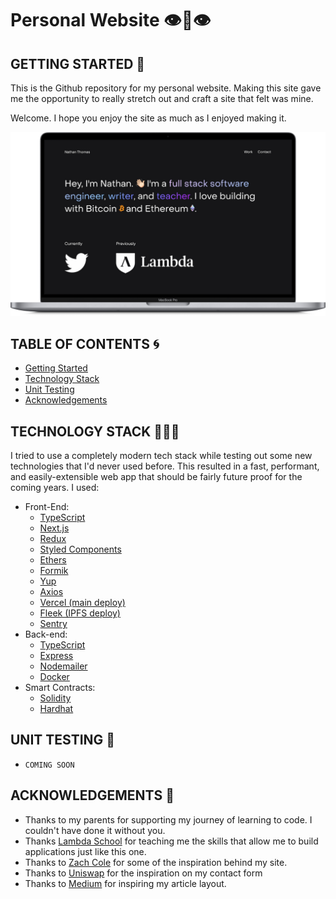 # Personal Website 👁👄👁

## GETTING STARTED 💭

This is the Github repository for my personal website. Making this site gave me the opportunity to really stretch out and craft a site that felt was mine.

Welcome. I hope you enjoy the site as much as I enjoyed making it.

![Website screenshot](./assets/website-homepage.png)

## TABLE OF CONTENTS 🌀

- [Getting Started](#getting-started)
- [Technology Stack](#technology-stack)
- [Unit Testing](#unit-testing)
- [Acknowledgements](#acknowledgements)

## TECHNOLOGY STACK 👨🏻‍💻

I tried to use a completely modern tech stack while testing out some new technologies that I'd never used before. This resulted in a fast, performant, and easily-extensible web app that should be fairly future proof for the coming years. I used:

- Front-End:
  - [TypeScript](https://www.typescriptlang.org/)
  - [Next.js](https://nextjs.org/)
  - [Redux](https://redux.js.org/)
  - [Styled Components](https://styled-components.com/)
  - [Ethers](https://docs.ethers.io/v5/)
  - [Formik](https://formik.org/)
  - [Yup](https://github.com/jquense/yup)
  - [Axios](https://axios-http.com/docs/intro)
  - [Vercel (main deploy)](https://vercel.com/)
  - [Fleek (IPFS deploy)](https://fleek.co/)
  - [Sentry](https://sentry.io/welcome/)
- Back-end:
  - [TypeScript](https://www.typescriptlang.org/)
  - [Express](https://expressjs.com/)
  - [Nodemailer](https://github.com/nodemailer/nodemailer)
  - [Docker](https://www.docker.com/)
- Smart Contracts:
  - [Solidity](https://soliditylang.org/)
  - [Hardhat](https://hardhat.org/)

## UNIT TESTING 🧪

- `COMING SOON`

## ACKNOWLEDGEMENTS 🎉

- Thanks to my parents for supporting my journey of learning to code. I couldn't have done it without you.
- Thanks [Lambda School](https://lambdaschool.com/) for teaching me the skills that allow me to build applications just like this one.
- Thanks to [Zach Cole](http://zcole.me/index.html) for some of the inspiration behind my site.
- Thanks to [Uniswap](https://uniswap.org/) for the inspiration on my contact form
- Thanks to [Medium](https://medium.com/) for inspiring my article layout.
